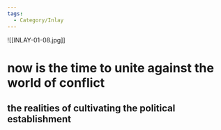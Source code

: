 ```yaml
---
tags:
  - Category/Inlay
---
```

![[INLAY-01-08.jpg]]
# now is the time to unite against the world of conflict
## the realities of cultivating the political establishment